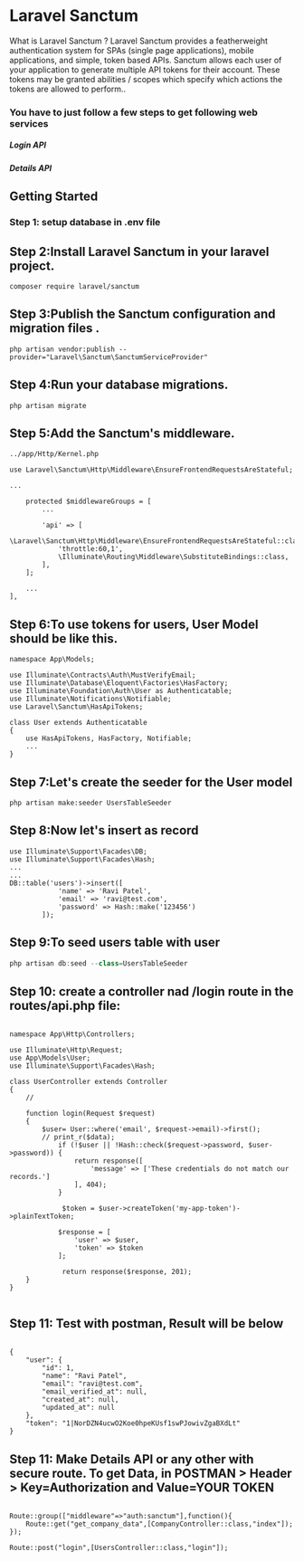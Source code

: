 # Laravel Sanctum 
What is Laravel Sanctum ?
Laravel Sanctum provides a featherweight authentication system for SPAs (single page applications), mobile applications, and simple, token based APIs. Sanctum allows each user of your application to generate multiple API tokens for their account. These tokens may be granted abilities / scopes which specify which actions the tokens are allowed to perform..

### You have to just follow a few steps to get following web services
##### Login API
##### Details API




## Getting Started
### Step 1: setup database in .env file

## Step 2:Install Laravel Sanctum in your laravel project.

````
composer require laravel/sanctum
````

## Step 3:Publish the Sanctum configuration and migration files .

````
php artisan vendor:publish --provider="Laravel\Sanctum\SanctumServiceProvider"

````

## Step 4:Run your database migrations.

````
php artisan migrate

````

## Step 5:Add the Sanctum's middleware.

````
../app/Http/Kernel.php

use Laravel\Sanctum\Http\Middleware\EnsureFrontendRequestsAreStateful;

...

    protected $middlewareGroups = [
        ...

        'api' => [
            \Laravel\Sanctum\Http\Middleware\EnsureFrontendRequestsAreStateful::class,
            'throttle:60,1',
            \Illuminate\Routing\Middleware\SubstituteBindings::class,
        ],
    ];

    ...
],

````

## Step 6:To use tokens for users, User Model should be like this.

````
namespace App\Models;

use Illuminate\Contracts\Auth\MustVerifyEmail;
use Illuminate\Database\Eloquent\Factories\HasFactory;
use Illuminate\Foundation\Auth\User as Authenticatable;
use Illuminate\Notifications\Notifiable;
use Laravel\Sanctum\HasApiTokens;

class User extends Authenticatable
{
    use HasApiTokens, HasFactory, Notifiable;
    ...
}

````

## Step 7:Let's create the seeder for the User model

```
php artisan make:seeder UsersTableSeeder
````

## Step 8:Now let's insert as record

``` 
use Illuminate\Support\Facades\DB;
use Illuminate\Support\Facades\Hash;
...
...
DB::table('users')->insert([
            'name' => 'Ravi Patel',
            'email' => 'ravi@test.com',
            'password' => Hash::make('123456')
        ]);
````

## Step 9:To seed users table with user

```javascript 
php artisan db:seed --class=UsersTableSeeder
````


## Step 10:  create a controller nad  /login route in the routes/api.php file:


```

namespace App\Http\Controllers;

use Illuminate\Http\Request;
use App\Models\User;
use Illuminate\Support\Facades\Hash;

class UserController extends Controller
{
    // 

    function login(Request $request)
    {
        $user= User::where('email', $request->email)->first();
        // print_r($data);
            if (!$user || !Hash::check($request->password, $user->password)) {
                return response([
                    'message' => ['These credentials do not match our records.']
                ], 404);
            }
        
             $token = $user->createToken('my-app-token')->plainTextToken;
        
            $response = [
                'user' => $user,
                'token' => $token
            ];
        
             return response($response, 201);
    }
}


````


## Step 11: Test with postman, Result will be below

```

{
    "user": {
        "id": 1,
        "name": "Ravi Patel",
        "email": "ravi@test.com",
        "email_verified_at": null,
        "created_at": null,
        "updated_at": null
    },
    "token": "1|NorDZN4ucwO2Koe0hpeKUsf1swPJowivZgaBXdLt"
}

````

## Step 11: Make Details API or any other with secure route. To get Data, in POSTMAN > Header > Key=Authorization and Value=YOUR TOKEN

```

Route::group(["middleware"=>"auth:sanctum"],function(){
    Route::get("get_company_data",[CompanyController::class,"index"]);
});

Route::post("login",[UsersController::class,"login"]);

````
